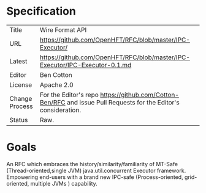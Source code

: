 # Specification

|         |                                                             |
|:------- | ----------------------------------------------------------- |
| Title   | Wire Format API                                             |
| URL     | https://github.com/OpenHFT/RFC/blob/master/IPC-Executor/    |
| Latest  | https://github.com/OpenHFT/RFC/blob/master/IPC-Executor/IPC-Executor-0.1.md |
| Editor  | Ben Cotton                                                  |
| License | Apache 2.0                                                  |
| Change Process | For the Editor's repo https://github.com/Cotton-Ben/RFC and issue Pull Requests for the Editor's consideration. |
| Status  | Raw.                                                        |

# Goals
An RFC which embraces the history/similarity/familiarity of MT-Safe  (Thread-oriented,single JVM) java.util.concurrent Executor framework.
Empowering end-users with a brand new IPC-safe (Process-oriented, grid-oriented, multiple JVMs ) capability.
